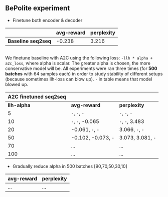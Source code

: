 ## BePolite experiment

* Finetune both encoder & decoder

| | avg-reward | perplexity
--- | --- | ---
__Baseline seq2seq__ | -0.238 | 3.216

```
```

We finetune baseline with A2C using the following loss: `-llh * alpha + a2c_loss`, where alpha is scalar. The greater alpha is chosen, the more conservative model will be. All experiments were ran three times (for __500 batches__ with 64 samples each) in order to study stability of different setups (because sometimes llh-loss can blow up). `-` in table means that model blowed up. 

| A2C finetuned seq2seq | | |
--- | --- | ---
| __llh-alpha__ | __avg-reward__ | __perplexity__
5 | `-`, `-`, `-`  | `-`, `-`, `-`
10 | `-`, `-`, -0.065| `-`, `-`, 3.483
20 | -0.061, `-`, `-`  | 3.066, `-`, `-`
50 | -0.102, -0.073, `-` | 3.073, 3.081, `-`
70 | ... | ...
100 | ... | ...


* Gradually reduce alpha in 500 batches [90,70,50,30,10]

| avg-reward | perplexity |
--- | ---
... | ...
